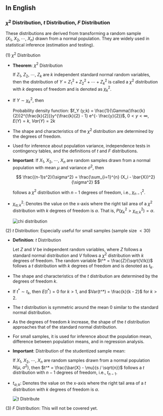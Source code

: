 ## In English
### $\chi^2$ Distribution, $t$ Distribution, $F$ Distribution

These distributions are derived from transforming a random sample ($X_1,~X_2, \cdots,~X_n$) drawn from a normal population. They are widely used in statistical inference (estimation and testing).

(1) $\chi^2$ Distribution

- **Theorem**: $\chi^2$ Distribution
    
    If $Z_1, ~Z_2, ~\cdots, ~Z_k$ are $k$ independent standard normal random variables, then the distribution of $Y = {Z_1}^2 + {Z_2}^2 + \cdots + {Z_k}^2$ is called a $\chi^2$ distribution with $k$ degrees of freedom and is denoted as ${\chi_k}^2$.
    
- If $Y \sim {\chi_k}^2$, then
    
    Probability density function: $f_Y (y;k) = \frac{1}{\Gamma(\frac{k}{2})2^{\frac{k}{2}}}y^{\frac{k}{2} - 1} e^{- \frac{y}{2}}$, $0 < y < \infty$, $E(Y) = k$, $Var(Y) = 2k$
    
- The shape and characteristics of the $\chi^2$ distribution are determined by the degrees of freedom.
- Used for inference about population variance, independence tests in contingency tables, and the definitions of $t$ and $F$ distributions.
- **Important**: If $X_1, ~X_2, ~\cdots, ~X_n$ are random samples drawn from a normal population with mean $\mu$ and variance $\sigma^2$, then

  $$
     \frac{(n-1)s^2}{\sigma^2} = \frac{\sum_{i=1}^{n} (X_i - \bar{X})^2}{\sigma^2}
  $$
    
    follows a $\chi^2$ distribution with $n-1$ degrees of freedom, i.e., ${\chi_{n-1}}^2$.
    
- ${\chi_{\alpha;k}}^2$: Denotes the value on the x-axis where the right tail area of a $\chi^2$ distribution with $k$ degrees of freedom is $\alpha$. That is, $P({\chi_{k}}^2 > {\chi_{\alpha;k}}^2) = \alpha$.

  ![chi distribution](https://upload.wikimedia.org/wikipedia/commons/thumb/2/21/Chi-square_distributionPDF.png/270px-Chi-square_distributionPDF.png)
    
(2) $t$ Distribution: Especially useful for small samples (sample size $< 30$)

- **Definition**: $t$ Distribution
    
    Let $Z$ and $V$ be independent random variables, where $Z$ follows a standard normal distribution and $V$ follows a $\chi^2$ distribution with $k$ degrees of freedom. The random variable $t^* = \frac{Z}{\sqrt{V/k}}$ follows a $t$ distribution with $k$ degrees of freedom and is denoted as $t_k$.
    
- The shape and characteristics of the $t$ distribution are determined by the degrees of freedom $k$.
- If $t^* \sim t_k$, then $E(t^*) = 0$ for $k > 1$, and $Var(t^*) = \frac{k}{k - 2}$ for $k > 2$.
- The $t$ distribution is symmetric around the mean $0$ similar to the standard normal distribution.
- As the degrees of freedom $k$ increase, the shape of the $t$ distribution approaches that of the standard normal distribution.
- For small samples, it is used for inference about the population mean, difference between population means, and in regression analysis.
- **Important**: Distribution of the studentized sample mean:
    
    If $X_1, ~X_2, ~\cdots, ~X_n$ are random samples drawn from a normal population $N(\mu, ~\sigma^2)$, then $t^* = \frac{\bar{X} - \mu}{s / \sqrt{n}}$ follows a $t$ distribution with $n-1$ degrees of freedom, i.e., $t_{n-1}$.
    
- $t_{\alpha;k}$: Denotes the value on the x-axis where the right tail area of a $t$ distribution with $k$ degrees of freedom is $\alpha$.
  
  ![t Distribute](https://encrypted-tbn0.gstatic.com/images?q=tbn:ANd9GcS36rBlK6utKjHc6vx3JqQqwWvjDT6Rpw3bKw&s)
  
(3) $F$ Distribution: This will not be covered yet.
